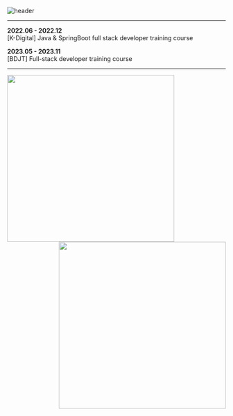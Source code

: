 ![header](https://capsule-render.vercel.app/api?type=Waving&color=timeGradient&height=300&section=header&text=HI!👋%20I%20AM%20Jione!&fontSize=48)

-----

**2022.06 - 2022.12**  
[K-Digital] Java & SpringBoot full stack developer training course 

**2023.05 - 2023.11**  
[BDJT] Full-stack developer training course 

-----


<div align=center>
    <a href="https://github.com/anuraghazra/github-readme-stats" title="Go to Source">
      <img align="left" width=385 src="https://github-readme-stats.vercel.app/api?username=Kim-Jione&show_icons=true&theme=dark&hide_border=true&bg_color=151515&icon_color=ffffff&text_color=ffffff&title_color=00e6fe" />
    </a>
    <a href="https://git.io/streak-stats" title="Go to Source">
      <img align="right" width=385 src="http://github-readme-streak-stats.herokuapp.com?user=Kim-Jione&hide_border=true&theme=black-ice" alt="" />
    </a>
  </div>

<br><br><br><br><br><br><br><br>







